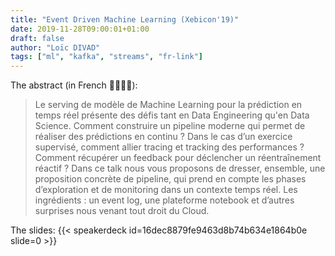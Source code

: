 ```yaml
---
title: "Event Driven Machine Learning (Xebicon'19)"
date: 2019-11-28T09:00:01+01:00
draft: false
author: "Loïc DIVAD"
tags: ["ml", "kafka", "streams", "fr-link"]
---
```


The abstract (in French 🧀🍷🇫🇷):
> Le serving de modèle de Machine Learning pour la prédiction en temps réel présente des défis tant en Data Engineering qu'en Data Science. Comment construire un pipeline moderne qui permet de réaliser des prédictions en continu ? Dans le cas d’un exercice supervisé, comment allier tracing et tracking des performances ? Comment récupérer un feedback pour déclencher un réentraînement réactif ? Dans ce talk nous vous proposons de dresser, ensemble, une proposition concrète de pipeline, qui prend en compte les phases d’exploration et de monitoring dans un contexte temps réel. Les ingrédients : un event log, une plateforme notebook et d’autres surprises nous venant tout droit du Cloud.

The slides:
{{< speakerdeck id=16dec8879fe9463d8b74b634e1864b0e slide=0 >}}